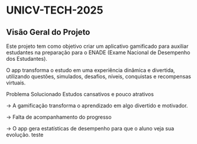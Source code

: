 # UNICV-TECH-2025
## Visão Geral do Projeto
Este projeto tem como objetivo criar um aplicativo gamificado para auxiliar estudantes na preparação para o ENADE (Exame Nacional de Desempenho dos Estudantes).

O app transforma o estudo em uma experiência dinâmica e divertida, utilizando questões, simulados, desafios, níveis, conquistas e recompensas virtuais.

Problema Solucionado
Estudos cansativos e pouco atrativos

→ A gamificação transforma o aprendizado em algo divertido e motivador.

→ Falta de acompanhamento do progresso

→ O app gera estatísticas de desempenho para que o aluno veja sua evolução.
teste
